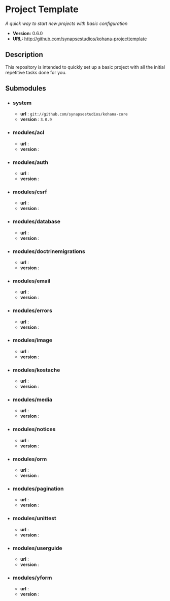 # Project Template

*A quick way to start new projects with basic configuration*

- **Version:** 0.6.0
- **URL:** <http://github.com/synapsestudios/kohana-projecttemplate>

## Description
This repository is intended to quickly set up a basic project with all the initial repetitive tasks done for you.

## Submodules

- ### system
    - **url** : `git://github.com/synapsestudios/kohana-core`
    - **version** : `3.0.9`
- ### modules/acl
	- **url** : 
	- **version** : 
- ### modules/auth
	- **url** : 
	- **version** : 
- ### modules/csrf
	- **url** : 
	- **version** : 
- ### modules/database
	- **url** : 
	- **version** : 
- ### modules/doctrinemigrations
	- **url** : 
	- **version** : 
- ### modules/email
	- **url** : 
	- **version** : 
- ### modules/errors
	- **url** : 
	- **version** : 
- ### modules/image
	- **url** : 
	- **version** : 
- ### modules/kostache
	- **url** : 
	- **version** : 
- ### modules/media
	- **url** : 
	- **version** : 
- ### modules/notices
	- **url** : 
	- **version** : 
- ### modules/orm
	- **url** : 
	- **version** : 
- ### modules/pagination
	- **url** : 
	- **version** : 
- ### modules/unittest
	- **url** : 
	- **version** : 
- ### modules/userguide
	- **url** : 
	- **version** : 
- ### modules/yform
	- **url** : 
	- **version** : 
